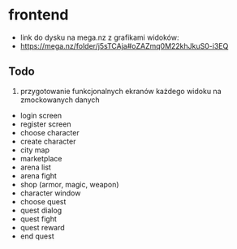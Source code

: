 # frontend
- link do dysku na mega.nz z grafikami widoków:
- https://mega.nz/folder/j5sTCAja#oZAZmq0M22khJkuS0-i3EQ
## Todo
1) przygotowanie funkcjonalnych ekranów każdego widoku na zmockowanych danych
  * login screen
  * register screen
  * choose character
  * create character
  * city map
  * marketplace
  * arena list
  * arena fight
  * shop (armor, magic, weapon)
  * character window
  * choose quest
  * quest dialog
  * quest fight
  * quest reward
  * end quest

